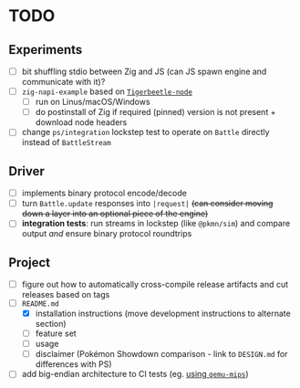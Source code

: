 # TODO

## Experiments

- [ ] bit shuffling stdio between Zig and JS (can JS spawn engine and communicate with it)?
- [ ] `zig-napi-example` based on [`Tigerbeetle-node`](https://github.com/coilhq/tigerbeetle-node)
  - [ ] run on Linus/macOS/Windows
  - [ ] do postinstall of Zig if required (pinned) version is not present + download node headers
- [ ] change `ps/integration` lockstep test to operate on `Battle` directly instead of `BattleStream`

## Driver

- [ ] implements binary protocol encode/decode
- [ ] turn `Battle.update` responses into `|request|` ~~(can consider moving down a layer into an
  optional piece of the engine)~~
- [ ] **integration tests**: run streams in lockstep (like `@pkmn/sim`) and compare output *and*
  ensure binary protocol roundtrips

## Project

- [ ] figure out how to automatically cross-compile release artifacts and cut releases based on
  tags
- [ ] `README.md`
  - [x] installation instructions (move development instructions to alternate section)
  - [ ] feature set
  - [ ] usage
  - [ ] disclaimer (Pokémon Showdown comparison - link to `DESIGN.md` for differences with PS)
- [ ] add big-endian architecture to CI tests (eg. [using
  `qemu-mips`](https://github.com/google/flatbuffers/blob/master/tests/RustTest.sh#L18-L22))
